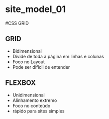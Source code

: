 # site_model_01

#CSS GRID

## GRID
- Bidimensional
- Divide de toda a página em linhas e colunas
- Foco no Layout
- Pode ser difícil de entender

## FLEXBOX
- Unidimensional
- Alinhamento extremo
- Foco no conteúdo
- rápido para sites simples
